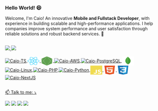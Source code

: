 ### Hello World! 😄

<p align="left"> 
  Welcome, I'm Caio! An innovative <strong> Mobile and Fullstack Developer</strong>, with experience in building scalable and high-performance applications.
  I help companies improve system performance and user satisfaction through reliable solutions and robust backend services. 🚀
</p>

##

<div align="left">
 <a href="https://github.com/caiolagreca">
 <img height="180em" src="https://github-readme-stats.vercel.app/api/top-langs/?username=caiolagreca&layout=compact&langs_count=7&theme=onedark"/>
   
 <img height="180em" src="https://github-readme-stats.vercel.app/api?username=caiolagreca&show_icons=true&theme=onedark&include_all_commits=true&count_private=true"/>
</div>

  
 <div style="display: inline_block"><br>
    <img align="center" alt="Caio-TS" height="30" width="40" src="https://cdn.jsdelivr.net/gh/devicons/devicon@latest/icons/typescript/typescript-original.svg" />
    <img align="center" alt="Caio-React" height="30" width="40" src="https://raw.githubusercontent.com/devicons/devicon/master/icons/react/react-original.svg">
    <img align="center" alt="Caio-Node" height="30" width="40" src="https://raw.githubusercontent.com/devicons/devicon/1119b9f84c0290e0f0b38982099a2bd027a48bf1/icons/nodejs/nodejs-plain.svg">
    <img align="center" alt="Caio-AWS" height="30" width="40" src="https://cdn.jsdelivr.net/gh/devicons/devicon@latest/icons/amazonwebservices/amazonwebservices-original-wordmark.svg" />
    <img align="center" alt="Caio-PostgreSQL" height="30" width="40" src="https://cdn.jsdelivr.net/gh/devicons/devicon@latest/icons/postgresql/postgresql-original.svg" />
    <img align="center" alt="Caio-MongoDB" height="30" width="40" src="https://raw.githubusercontent.com/devicons/devicon/1119b9f84c0290e0f0b38982099a2bd027a48bf1/icons/mongodb/mongodb-original.svg">
    <img align="center" alt="Caio-Linux" height="30" width="40" src="https://cdn.jsdelivr.net/gh/devicons/devicon@latest/icons/linux/linux-original.svg" />
    <img align="center" alt="Caio-PHP" height="30" width="40" src="https://cdn.jsdelivr.net/gh/devicons/devicon@latest/icons/php/php-original.svg" />
    <img align="center" alt="Caio-Python" height="30" width="40" src="https://cdn.jsdelivr.net/gh/devicons/devicon@latest/icons/python/python-original.svg" />
    <img align="center" alt="Caio-JS" height="30" width="40" src="https://raw.githubusercontent.com/devicons/devicon/master/icons/javascript/javascript-plain.svg">
    <img align="center" alt="Caio-HTML" height="30" width="40" src="https://raw.githubusercontent.com/devicons/devicon/master/icons/html5/html5-original.svg">
    <img align="center" alt="Caio-CSS" height="30" width="40" src="https://raw.githubusercontent.com/devicons/devicon/master/icons/css3/css3-original.svg">     
    <img align="center" alt="Caio-NextJS" height="30" width="40" src="https://cdn.jsdelivr.net/gh/devicons/devicon@latest/icons/nextjs/nextjs-original.svg" />
          
</div>

##

<p align="left">
  📫 Talk to me: ⤵️
</p>
<div> 
   <a href="https://www.linkedin.com/in/caio-lagreca-235b57190/" target="_blank"><img src="https://img.shields.io/badge/-LinkedIn-%230077B5?style=for-the-badge&logo=linkedin&logoColor=white" target="_blank"></a>
  <a href="https://portfolio-git-main-caiolagreca.vercel.app/" target="_blank"><img src="https://img.shields.io/badge/Portfolio-%238BC34A?style=for-the-badge&logo=website&logoColor=white" target="_blank"></a>
 <a href="https://portfolio-git-main-caiolagreca.vercel.app/" target="_blank"><img src="https://img.shields.io/badge/Portfolio-%2300FF00?style=for-the-badge&logo=website&logoColor=white" target="_blank"></a>
  <a href = "mailto:caiomiranda701@hotmail.com"><img src="https://img.shields.io/badge/Gmail-D14836?style=for-the-badge&logo=gmail&logoColor=white" target="_blank"></a> 
</div>
